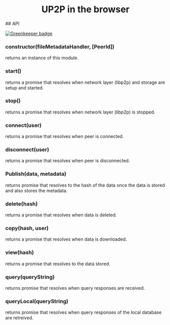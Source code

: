 <h1 align="center">UP2P in the browser</h1>
## API

[![Greenkeeper badge](https://badges.greenkeeper.io/michaelfakhri/universal-peer-to-peer.svg)](https://greenkeeper.io/)
<h3>constructor(fileMetadataHandler, [PeerId])</h3>
returns an instance of this module.
<h3>start()</h3>
returns a promise that resolves when network layer (libp2p) and storage are setup and started.
<h3>stop()</h3>
returns a promise that resolves when network layer (libp2p) is stopped.
<h3>connect(user)</h3>
returns a promise that resolves when peer is connected.
<h3>disconnect(user)</h3>
returns a promise that resolves when peer is disconnected.
<h3>Publish(data, metadata)</h3>
returns promise that resolves to the hash of the data once the data is stored and also stores the metadata.
<h3>delete(hash)</h3>
returns a promise that resolves when data is deleted.
<h3>copy(hash, user)</h3>
returns a promise that resolves when data is downloaded.
<h3>view(hash)</h3>
returns a promise that resolves to the data stored.
<h3>query(queryString)</h3>
returns promise that resolves when query responses are received.
<h3>queryLocal(queryString)</h3>
returns promise that resolves when query responses of the local database are retreived.
